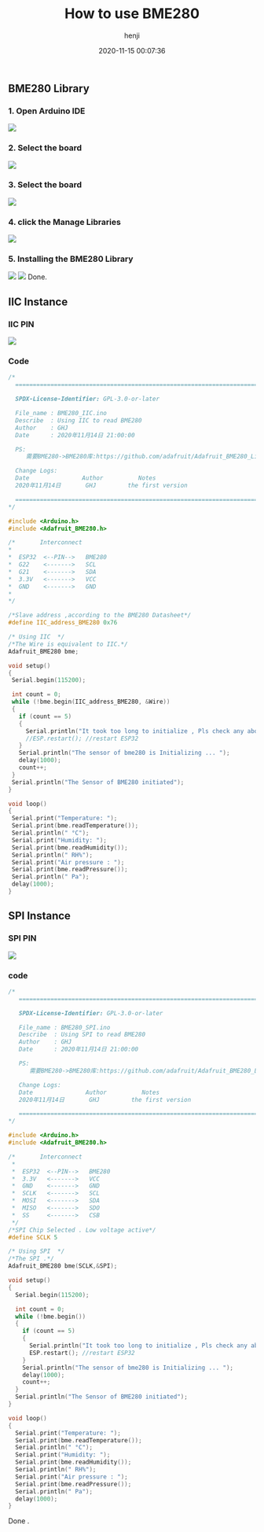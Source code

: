 ﻿---
title: How to use BME280
author: henji
img: 
top: false
cover: false
coverImg: 
password: 
toc: true
mathjax: false
summary: Using BME280 to read
categories: ESP32
tags:
  - ESP32
  - Arduino
date: 2020-11-15 00:07:36
---

##  BME280 Library
### 1. Open Arduino IDE
![](https://img-blog.csdnimg.cn/20201114204123125.png?x-oss-process=image/watermark,type_ZmFuZ3poZW5naGVpdGk,shadow_10,text_aHR0cHM6Ly9oZW5qaS1ndW8uZ2l0aHViLmlv,size_16,color_bb2595,t_100#pic_center)
### 2. Select the board
![](https://img-blog.csdnimg.cn/20201114204223441.png?x-oss-process=image/watermark,type_ZmFuZ3poZW5naGVpdGk,shadow_10,text_aHR0cHM6Ly9oZW5qaS1ndW8uZ2l0aHViLmlv,size_16,color_bb2595,t_100#pic_center)
### 3. Select the board 
![](https://img-blog.csdnimg.cn/20201114204257892.png?x-oss-process=image/watermark,type_ZmFuZ3poZW5naGVpdGk,shadow_10,text_aHR0cHM6Ly9oZW5qaS1ndW8uZ2l0aHViLmlv,size_16,color_bb2595,t_100#pic_center)
### 4. click the Manage Libraries
![](https://img-blog.csdnimg.cn/20201114204403545.png?x-oss-process=image/watermark,type_ZmFuZ3poZW5naGVpdGk,shadow_10,text_aHR0cHM6Ly9oZW5qaS1ndW8uZ2l0aHViLmlv,size_16,color_bb2595,t_100#pic_center)
### 5. Installing the BME280 Library
![](https://img-blog.csdnimg.cn/20201114204914197.png?x-oss-process=image/watermark,type_ZmFuZ3poZW5naGVpdGk,shadow_10,text_aHR0cHM6Ly9oZW5qaS1ndW8uZ2l0aHViLmlv,size_16,color_bb2595,t_100#pic_center)
![](https://img-blog.csdnimg.cn/20201114204953399.png#pic_center)
Done.

##  IIC Instance
### IIC PIN 
![](https://img-blog.csdnimg.cn/20201114220512251.png?x-oss-process=image/watermark,type_ZmFuZ3poZW5naGVpdGk,shadow_10,text_aHR0cHM6Ly9oZW5qaS1ndW8uZ2l0aHViLmlv,size_16,color_bb2595,t_100#pic_center)
### Code
 ```c
/*
   ==================================================================================

   SPDX-License-Identifier: GPL-3.0-or-later

   File_name : BME280_IIC.ino
   Describe  : Using IIC to read BME280
   Author    : GHJ
   Date      : 2020年11月14日 21:00:00

   PS:
      需要BME280->BME280库:https://github.com/adafruit/Adafruit_BME280_Library.git

   Change Logs:
   Date               Author          Notes
   2020年11月14日       GHJ         the first version

   ===================================================================================
*/

#include <Arduino.h>
#include <Adafruit_BME280.h>

/*       Interconnect
 *  
 *  ESP32  <--PIN-->   BME280
 *  G22    <------->   SCL
 *  G21    <------->   SDA 
 *  3.3V   <------->   VCC 
 *  GND    <------->   GND 
 *  
*/  

/*Slave address ,according to the BME280 Datasheet*/
#define IIC_address_BME280 0x76

/* Using IIC  */
/*The Wire is equivalent to IIC.*/
Adafruit_BME280 bme;

void setup()
{
  Serial.begin(115200);

  int count = 0;
  while (!bme.begin(IIC_address_BME280, &Wire))
  {
    if (count == 5)
    {
      Serial.println("It took too long to initialize , Pls check any about your sensor !!!");
      //ESP.restart(); //restart ESP32
    }
    Serial.println("The sensor of bme280 is Initializing ... ");
    delay(1000);
    count++;
  }
  Serial.println("The Sensor of BME280 initiated");
}

void loop()
{
  Serial.print("Temperature: ");
  Serial.print(bme.readTemperature());
  Serial.println(" °C");
  Serial.print("Humidity: ");
  Serial.print(bme.readHumidity());
  Serial.println(" RH%");
  Serial.print("Air pressure : ");
  Serial.print(bme.readPressure());
  Serial.println(" Pa");
  delay(1000);
}

```
##  SPI Instance
### SPI PIN
![](https://img-blog.csdnimg.cn/20201114222619627.png?x-oss-process=image/watermark,type_ZmFuZ3poZW5naGVpdGk,shadow_10,text_aHR0cHM6Ly9oZW5qaS1ndW8uZ2l0aHViLmlv,size_16,color_bb2595,t_100#pic_center)
### code
```c
/*
   ==================================================================================

   SPDX-License-Identifier: GPL-3.0-or-later

   File_name : BME280_SPI.ino
   Describe  : Using SPI to read BME280
   Author    : GHJ
   Date      : 2020年11月14日 21:00:00

   PS:
      需要BME280->BME280库:https://github.com/adafruit/Adafruit_BME280_Library.git

   Change Logs:
   Date               Author          Notes
   2020年11月14日       GHJ         the first version

   ===================================================================================
*/

#include <Arduino.h>
#include <Adafruit_BME280.h>

/*       Interconnect
 *  
 *  ESP32  <--PIN-->   BME280
 *  3.3V   <------->   VCC 
 *  GND    <------->   GND
 *  SCLK   <------->   SCL 
 *  MOSI   <------->   SDA
 *  MISO   <------->   SDO
 *  SS     <------->   CSB
 */  
/*SPI Chip Selected . Low voltage active*/
#define SCLK 5

/* Using SPI  */
/*The SPI .*/
Adafruit_BME280 bme(SCLK,&SPI);

void setup()
{
  Serial.begin(115200);

  int count = 0;
  while (!bme.begin())
  {
    if (count == 5)
    {
      Serial.println("It took too long to initialize , Pls check any about your sensor !!!");
      ESP.restart(); //restart ESP32
    }
    Serial.println("The sensor of bme280 is Initializing ... ");
    delay(1000);
    count++;
  }
  Serial.println("The Sensor of BME280 initiated");
}

void loop()
{
  Serial.print("Temperature: ");
  Serial.print(bme.readTemperature());
  Serial.println(" °C");
  Serial.print("Humidity: ");
  Serial.print(bme.readHumidity());
  Serial.println(" RH%");
  Serial.print("Air pressure : ");
  Serial.print(bme.readPressure());
  Serial.println(" Pa");
  delay(1000);
}
```



Done .
